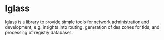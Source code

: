 lglass
======

lglass is a library to provide simple tools for network administration and
development, e.g. insights into routing, generation of dns zones for tlds,
and processing of registry databases.

